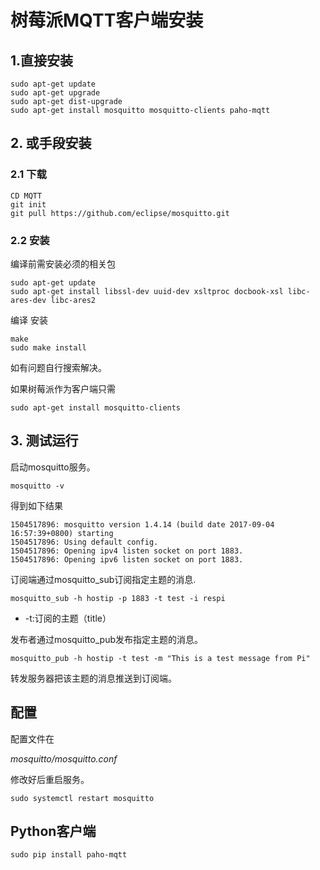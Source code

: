 # 树莓派MQTT客户端安装

## 1.直接安装

```
sudo apt-get update
sudo apt-get upgrade
sudo apt-get dist-upgrade
sudo apt-get install mosquitto mosquitto-clients paho-mqtt
```

## 2. 或手段安装

### 2.1 下载

```
CD MQTT 
git init 
git pull https://github.com/eclipse/mosquitto.git
```

### 2.2 安装

编译前需安装必须的相关包

```
sudo apt-get update
sudo apt-get install libssl-dev uuid-dev xsltproc docbook-xsl libc-ares-dev libc-ares2
```

编译 安装

```
make
sudo make install
```

如有问题自行搜索解决。

如果树莓派作为客户端只需

```
sudo apt-get install mosquitto-clients
```

## 3. 测试运行

启动mosquitto服务。

`mosquitto -v`

得到如下结果

```
1504517896: mosquitto version 1.4.14 (build date 2017-09-04 16:57:39+0800) starting
1504517896: Using default config.
1504517896: Opening ipv4 listen socket on port 1883.
1504517896: Opening ipv6 listen socket on port 1883.
```

订阅端通过mosquitto\_sub订阅指定主题的消息.

```
mosquitto_sub -h hostip -p 1883 -t test -i respi
```

* -t:订阅的主题（title）

发布者通过mosquitto\_pub发布指定主题的消息。

`mosquitto_pub -h hostip -t test -m "This is a test message from Pi"`

转发服务器把该主题的消息推送到订阅端。

## 配置

配置文件在

_mosquitto/mosquitto.conf_

修改好后重启服务。

`sudo systemctl restart mosquitto`

## Python客户端

```
sudo pip install paho-mqtt
```



